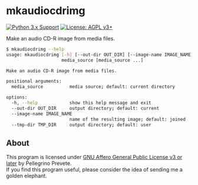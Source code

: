 # mkaudiocdrimg

[![Python 3.x Support](https://img.shields.io/pypi/pyversions/Django.svg)](https://python.org)
[![License: AGPL v3+](https://img.shields.io/badge/license-AGPL%20v3%2B-blue.svg)](http://www.gnu.org/licenses/agpl-3.0) 

Make an audio CD-R image from media files.

```bash
$ mkaudiocdrimg --help
usage: mkaudiocdrimg [-h] [--out-dir OUT_DIR] [--image-name IMAGE_NAME] [--tmp-dir TMP_DIR]
                     media_source [media_source ...]

Make an audio CD-R image from media files.

positional arguments:
  media_source          media source; default: current directory

options:
  -h, --help            show this help message and exit
  --out-dir OUT_DIR     output directory; default: current
  --image-name IMAGE_NAME
                        name of the resulting image; default: joined
  --tmp-dir TMP_DIR     output directory; default: user
```

## About

This program is licensed under [GNU Affero General Public License v3 or later](https://www.gnu.org/licenses/agpl-3.0.en.html) by Pellegrino Prevete.<br>
If you find this program useful, please consider the idea of sending me a golden elephant.

